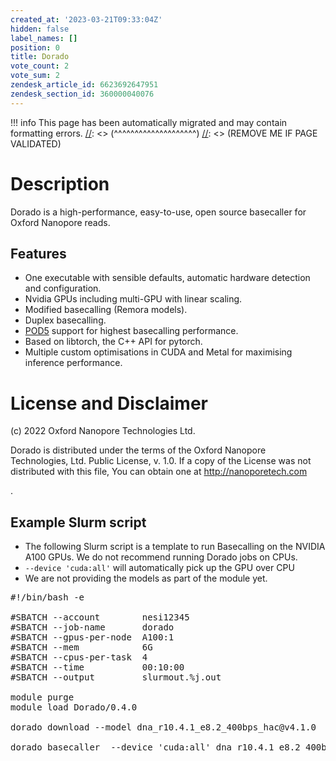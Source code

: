```yaml
---
created_at: '2023-03-21T09:33:04Z'
hidden: false
label_names: []
position: 0
title: Dorado
vote_count: 2
vote_sum: 2
zendesk_article_id: 6623692647951
zendesk_section_id: 360000040076
---
```




[//]: <> (REMOVE ME IF PAGE VALIDATED)
[//]: <> (vvvvvvvvvvvvvvvvvvvv)
!!! info
    This page has been automatically migrated and may contain formatting errors.
[//]: <> (^^^^^^^^^^^^^^^^^^^^)
[//]: <> (REMOVE ME IF PAGE VALIDATED)

<h1 id="description"><span>Description</span></h1>
<p dir="auto">Dorado is a high-performance, easy-to-use, open source basecaller for Oxford Nanopore reads.</p>
<h2 id="01H8FPNKQRBXFRE1RZGQQW75FD" dir="auto" tabindex="-1">
<a id="user-content-features" class="anchor" href="https://github.com/nanoporetech/dorado#features" aria-hidden="true"></a>Features</h2>
<ul dir="auto">
<li>One executable with sensible defaults, automatic hardware detection and configuration.</li>
<li>Nvidia GPUs including multi-GPU with linear scaling.</li>
<li>Modified basecalling (Remora models).</li>
<li>Duplex basecalling.</li>
<li>
<a href="https://github.com/nanoporetech/pod5-file-format">POD5</a><span> </span>support for highest basecalling performance.</li>
<li>Based on libtorch, the C++ API for pytorch.</li>
<li>Multiple custom optimisations in CUDA and Metal for maximising inference performance.</li>
</ul>
<h1 id="license_and_disclaimer">License and Disclaimer</h1>
<p dir="auto">(c) 2022 Oxford Nanopore Technologies Ltd.</p>
<p dir="auto">Dorado is distributed under the terms of the Oxford Nanopore Technologies, Ltd. Public License, v. 1.0. If a copy of the License was not distributed with this file, You can obtain one at<span> </span><a href="http://nanoporetech.com/" rel="nofollow">http://nanoporetech.com</a></p>
<p dir="auto">.</p>
<h2 id="example_slurm_script">Example Slurm script</h2>
<ul>
<li>The following Slurm script is a template to run Basecalling on the NVIDIA A100 GPUs. We do not recommend running Dorado jobs on CPUs.</li>
<li>
<span></span><code>--device 'cuda:all'</code><span> </span>will automatically pick up the GPU over CPU</li>
<li>We are not providing the models as part of the module yet. </li>
</ul>
<pre>#!/bin/bash -e<br><br>#SBATCH --account        nesi12345<br>#SBATCH --job-name       dorado<br>#SBATCH --gpus-per-node  A100:1<br>#SBATCH --mem            6G<br>#SBATCH --cpus-per-task  4<br>#SBATCH --time           00:10:00<br><span class="pl-c">#SBATCH --output         slurmout.%j.out</span><br><br>module purge<br>module load Dorado/0.4.0<br><br>dorado download --model dna_r10.4.1_e8.2_400bps_hac@v4.1.0<br><br>dorado basecaller  --device 'cuda:all' dna_r10.4.1_e8.2_400bps_hac@v4.1.0 pod5s/ &gt; calls.bam</pre>